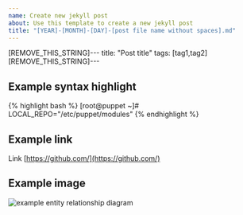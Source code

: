 ```yaml
---
name: Create new jekyll post
about: Use this template to create a new jekyll post
title: "[YEAR]-[MONTH]-[DAY]-[post file name without spaces].md"
---
```

[REMOVE_THIS_STRING]---
title:  "Post title"
tags: [tag1,tag2]
[REMOVE_THIS_STRING]---

## Example syntax highlight

{% highlight bash %}
[root@puppet ~]# LOCAL_REPO="/etc/puppet/modules"
{% endhighlight %}

## Example link

Link [https://github.com/](https://github.com/)

## Example image

![example entity relationship diagram ](/assets/2016-01-06-import_mysql_data_in_elasticsearch_server_img1.png)
